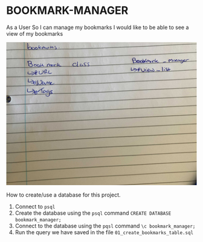 # BOOKMARK-MANAGER

As a User
So I can manage my bookmarks
I would like to be able to see a view of my bookmarks

![Domain Model](/images/domain-model_list.jpg)

How to create/use a database for this project.

1. Connect to `psql`
2. Create the database using the `psql` command `CREATE DATABASE bookmark_manager;`
3. Connect to the database using the `pqsl` command `\c bookmark_manager;`
4. Run the query we have saved in the file `01_create_bookmarks_table.sql`
